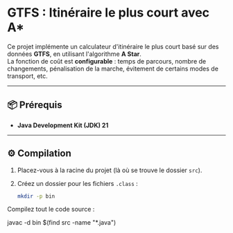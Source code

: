 # GTFS : Itinéraire le plus court avec A*

Ce projet implémente un calculateur d'itinéraire le plus court basé sur des données **GTFS**, en utilisant l'algorithme **A Star**.  
La fonction de coût est **configurable** : temps de parcours, nombre de changements, pénalisation de la marche, évitement de certains modes de transport, etc.

---

## 📦 Prérequis

- **Java Development Kit (JDK) 21**
---

## ⚙️ Compilation

1. Placez-vous à la racine du projet (là où se trouve le dossier `src`).

2. Créez un dossier pour les fichiers `.class` :
   ```bash
   mkdir -p bin

Compilez tout le code source :


javac -d bin $(find src -name "*.java")
